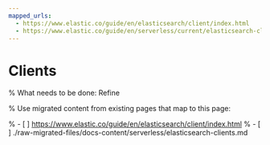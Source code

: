 ```yaml
---
mapped_urls:
  - https://www.elastic.co/guide/en/elasticsearch/client/index.html
  - https://www.elastic.co/guide/en/serverless/current/elasticsearch-clients.html
---
```


# Clients

% What needs to be done: Refine

% Use migrated content from existing pages that map to this page:

% - [ ] https://www.elastic.co/guide/en/elasticsearch/client/index.html
% - [ ] ./raw-migrated-files/docs-content/serverless/elasticsearch-clients.md
